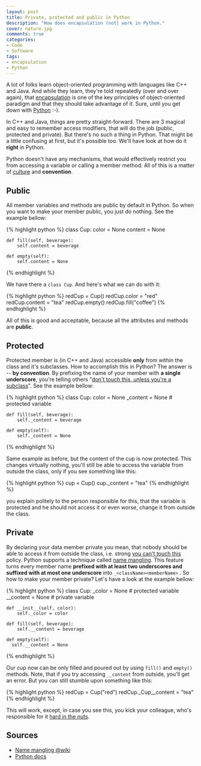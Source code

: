 ```yaml
---
layout: post
title: Private, protected and public in Python
description: "How does encapsulation (not) work in Python."
cover: nature.jpg
comments: true
categories:
- Code
- Software
tags:
- encapsulation
- Python
---
```

A lot of folks learn object-oriented programming with languages like C++ and
Java. And while they learn, they're told repeatedly (over and over again),
that [encapsulation](http://en.wikipedia.org/wiki/Encapsulation_%28object-oriented_programming%29)
is one of the key principles of object-oriented paradigm and that they should
take advantage of it. Sure, until you get down with
[Python](http://www.python.org/) :-).

In C++ and Java, things are pretty straight-forward. There are 3 magical and
easy to remember access modifiers, that will do the job (public, protected
and private). But there's no such a thing in Python. That might be a little
confusing at first, but it's possible too. We'll have look at how do it
**right** in Python.

Python doesn't have any mechanisms, that would effectively restrict you from
accessing a variable or calling a member method. All of this is a matter of
[culture](http://stackoverflow.com/questions/1641219/does-python-have-private-variables-in-classes)
and **convention**.

## Public

All member variables and methods are public by default in Python. So when you
want to make your member public, you just do nothing. See the example bellow:


{% highlight python %}
class Cup:
    color = None
    content = None

    def fill(self, beverage):
        self.content = beverage

    def empty(self):
        self.content = None
{% endhighlight %}

We have there a `class Cup`. And here's what we can do with it:


{% highlight python %}
redCup = Cup()
redCup.color = "red"
redCup.content = "tea"
redCup.empty()
redCup.fill("coffee")
{% endhighlight %}


All of this is good and acceptable, because all the attributes and methods
are **public**.

## Protected

Protected member is (in C++ and Java) accessible **only** from within the
class and it's subclasses. How to accomplish this in Python? The answer is
-- **by convention**. By prefixing the name of your member with **a single
underscore**, you're telling others "[don't touch this, unless you're a subclass](http://www.youtube.com/watch?v=otCpCn0l4Wo)".
See the example bellow:


{% highlight python %}
class Cup:
    color = None
    _content = None # protected variable

    def fill(self, beverage):
        self._content = beverage

    def empty(self):
        self._content = None
{% endhighlight %}


Same example as before, but the content of the cup is now protected. This
changes virtually nothing, you'll still be able to access the variable from
outside the class, only if you see something like this:


{% highlight python %}
cup = Cup()
cup._content = "tea"
{% endhighlight %}


you explain politely to the person responsible for this, that the variable
is protected and he should not access it or even worse, change it from
outside the class.

## Private

By declaring your data member private you mean, that nobody should be able to
access it from outside the class, i.e. strong
[you can't touch this](http://www.youtube.com/watch?v=otCpCn0l4Wo) policy.
Python supports a technique called [name mangling](http://en.wikipedia.org/wiki/Name_mangling#Name_mangling_in_Python).
This feature turns every member name **prefixed with at least two underscores
and suffixed with at most one underscore** into `_<className><memberName>` .
So how to make your member private? Let's have a look at the example bellow:


{% highlight python %}
class Cup:
    _color = None    # protected variable
    __content = None # private variable

    def __init__(self, color):
        self._color = color

    def fill(self, beverage):
        self.__content = beverage

    def empty(self):
      self.__content = None
{% endhighlight %}

Our cup now can be only filled and poured out by using `fill()` and `empty()`
methods. Note, that if you try accessing `__content` from outside, you'll get
an error. But you can still stumble upon something like this:

{% highlight python %}
redCup = Cup("red")
redCup._Cup__content = "tea"
{% endhighlight %}

This will work, except, in case you see this, you kick your colleague, who's
responsible for it [hard in the nuts](http://www.youtube.com/watch?v=otCpCn0l4Wo&feature=player_detailpage#t=128s).

## Sources

- [Name mangling @wiki](http://en.wikipedia.org/wiki/Name_mangling#Name_mangling_in_Python)
- [Python docs](http://docs.python.org/tutorial/classes.html)
